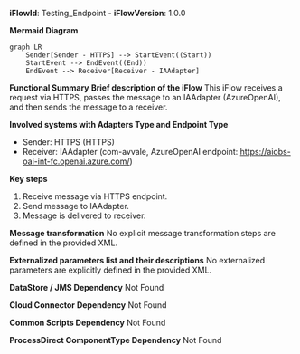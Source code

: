**iFlowId**: Testing_Endpoint - **iFlowVersion**: 1.0.0

**Mermaid Diagram**
```mermaid
graph LR
    Sender[Sender - HTTPS] --> StartEvent((Start))
    StartEvent --> EndEvent((End))
    EndEvent --> Receiver[Receiver - IAAdapter]
```
**Functional Summary**
**Brief description of the iFlow**
This iFlow receives a request via HTTPS, passes the message to an IAAdapter (AzureOpenAI), and then sends the message to a receiver.

**Involved systems with Adapters Type and Endpoint Type**
- Sender: HTTPS (HTTPS)
- Receiver: IAAdapter (com-avvale, AzureOpenAI endpoint: https://aiobs-oai-int-fc.openai.azure.com/)

**Key steps**
1. Receive message via HTTPS endpoint.
2. Send message to IAAdapter.
3. Message is delivered to receiver.

**Message transformation**
No explicit message transformation steps are defined in the provided XML.

**Externalized parameters list and their descriptions**
No externalized parameters are explicitly defined in the provided XML.

**DataStore / JMS Dependency**
Not Found

**Cloud Connector Dependency**
Not Found

**Common Scripts Dependency**
Not Found

**ProcessDirect ComponentType Dependency**
Not Found